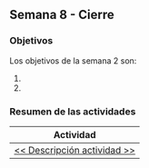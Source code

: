 ## Semana 8 - Cierre

### Objetivos

Los objetivos de la semana 2 son:

1. 
2. 
 
### Resumen de las actividades

| Actividad                                            |
| ---------------------------------------------------- |
| [<< Descripción actividad >>](../semana8/s8_actividad_1)      |
